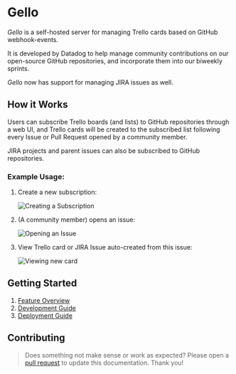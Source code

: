 # Gello
_Gello_ is a self-hosted server for managing Trello cards based on GitHub webhook-events.

It is developed by Datadog to help manage community contributions on our open-source GitHub repositories, and incorporate them into our biweekly sprints.

_Gello_ now has support for managing JIRA issues as well.

## How it Works

Users can subscribe Trello boards (and lists) to GitHub repositories through a web UI, and Trello cards will be created to the subscribed list following every Issue or Pull Request opened by a community member.

JIRA projects and parent issues can also be subscribed to GitHub repositories.
 
### Example Usage:

1. Create a new subscription:

    ![Creating a Subscription](images/demo/01_create_subscription.gif)

2. (A community member) opens an issue:

    ![Opening an Issue](images/demo/02_new_issue.gif)

3. View Trello card or JIRA Issue auto-created from this issue:

    ![Viewing new card](images/demo/03_view_card.gif)


## Getting Started

1. [Feature Overview](docs/feature.md)
2. [Development Guide](docs/development.md)
3. [Deployment Guide](docs/deployment.md)

## Contributing

> Does something not make sense or work as expected? Please open a [pull request](https://github.com/DataDog/gello/compare) to update this documentation. Thank you!
